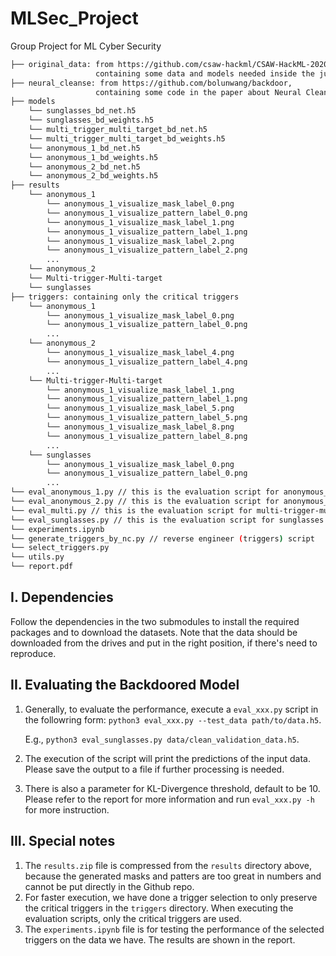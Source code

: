 # MLSec_Project
Group Project for ML Cyber Security

```bash
├── original_data: from https://github.com/csaw-hackml/CSAW-HackML-2020, 
                   containing some data and models needed inside the jupyter notebook
├── neural_cleanse: from https://github.com/bolunwang/backdoor, 
                   containing some code in the paper about Neural Cleanse
├── models
    └── sunglasses_bd_net.h5
    └── sunglasses_bd_weights.h5
    └── multi_trigger_multi_target_bd_net.h5
    └── multi_trigger_multi_target_bd_weights.h5
    └── anonymous_1_bd_net.h5
    └── anonymous_1_bd_weights.h5
    └── anonymous_2_bd_net.h5
    └── anonymous_2_bd_weights.h5
├── results
    └── anonymous_1
        └── anonymous_1_visualize_mask_label_0.png
        └── anonymous_1_visualize_pattern_label_0.png
        └── anonymous_1_visualize_mask_label_1.png
        └── anonymous_1_visualize_pattern_label_1.png
        └── anonymous_1_visualize_mask_label_2.png
        └── anonymous_1_visualize_pattern_label_2.png
        ...
    └── anonymous_2
    └── Multi-trigger-Multi-target
    └── sunglasses
├── triggers: containing only the critical triggers
    └── anonymous_1
        └── anonymous_1_visualize_mask_label_0.png
        └── anonymous_1_visualize_pattern_label_0.png
        ...
    └── anonymous_2
        └── anonymous_1_visualize_mask_label_4.png
        └── anonymous_1_visualize_pattern_label_4.png
        ...
    └── Multi-trigger-Multi-target
        └── anonymous_1_visualize_mask_label_1.png
        └── anonymous_1_visualize_pattern_label_1.png
        └── anonymous_1_visualize_mask_label_5.png
        └── anonymous_1_visualize_pattern_label_5.png
        └── anonymous_1_visualize_mask_label_8.png
        └── anonymous_1_visualize_pattern_label_8.png
        ...
    └── sunglasses
        └── anonymous_1_visualize_mask_label_0.png
        └── anonymous_1_visualize_pattern_label_0.png
        ...
└── eval_anonymous_1.py // this is the evaluation script for anonymous_1 badnet
└── eval_anonymous_2.py // this is the evaluation script for anonymous_2 badnet
└── eval_multi.py // this is the evaluation script for multi-trigger-multi-target badnet
└── eval_sunglasses.py // this is the evaluation script for sunglasses badnet
└── experiments.ipynb
└── generate_triggers_by_nc.py // reverse engineer (triggers) script
└── select_triggers.py
└── utils.py
└── report.pdf
```

## I. Dependencies
   Follow the dependencies in the two submodules to install the required packages and to download the datasets. Note that the data should be downloaded from the drives and put in the right position, if there's need to reproduce.

## II. Evaluating the Backdoored Model
   1. Generally, to evaluate the performance, execute a `eval_xxx.py` script in the followring form:
      `python3 eval_xxx.py --test_data path/to/data.h5`.
      
      E.g., `python3 eval_sunglasses.py data/clean_validation_data.h5`.
   2. The execution of the script will print the predictions of the input data. Please save the output to a file if further processing is needed.
   3. There is also a parameter for KL-Divergence threshold, default to be 10. Please refer to the report for more information and run `eval_xxx.py -h` for more instruction.
   
## III. Special notes
   1. The `results.zip` file is compressed from the `results` directory above, because the generated masks and patters are too great in numbers and cannot be put directly in the Github repo.
   2. For faster execution, we have done a trigger selection to only preserve the critical triggers in the `triggers` directory. When executing the evaluation scripts, only the critical triggers are used.
   3. The `experiments.ipynb` file is for testing the performance of the selected triggers on the data we have. The results are shown in the report.

